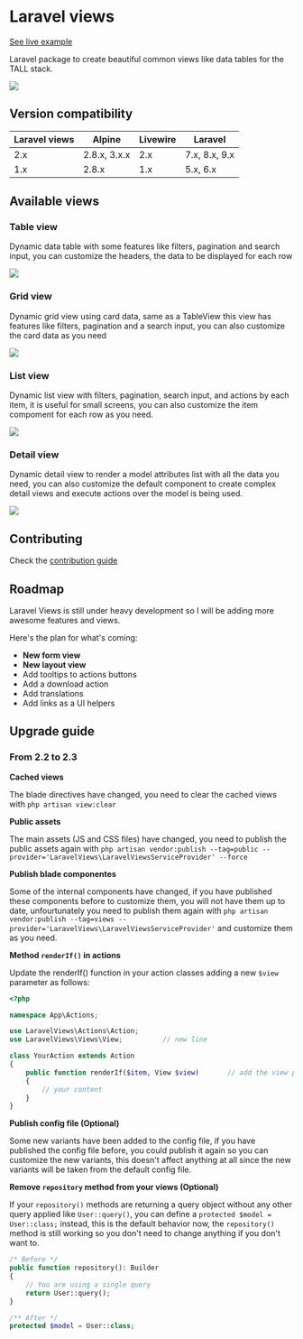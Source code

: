 # Laravel views

[See live example](https://laravelviews.com)

Laravel package to create beautiful common views like data tables for the TALL stack.

![](/img/docs/laravel-views.png)

## Version compatibility
|Laravel views|Alpine|Livewire|Laravel|
|-|-|-|-|
|2.x|2.8.x, 3.x.x|2.x|7.x, 8.x, 9.x|
|1.x|2.8.x|1.x|5.x, 6.x|


## Available views
### Table view

Dynamic data table with some features like filters, pagination and search input, you can customize the headers, the data to be displayed for each row

![](/img/docs/table.png)

### Grid view

Dynamic grid view using card data, same as a TableView this view has features like filters, pagination and a search input, you can also customize the card data as you need

![](/img/docs/grid.png)

### List view

Dynamic list view with filters, pagination, search input, and actions by each item, it is useful for small screens, you can also customize the item compoment for each row as you need.

![](/img/docs/list.png)

### Detail view
Dynamic detail view to render a model attributes list with all the data you need, you can also customize the default component to create complex detail views and execute actions over the model is being used.

![](/img/docs/detail.png)

## Contributing

Check the [contribution guide](CONTRIBUTING.md)

## Roadmap

Laravel Views is still under heavy development so I will be adding more awesome features and views.

Here's the plan for what's coming:

- **New form view**
- **New layout view**
- Add tooltips to actions buttons
- Add a download action
- Add translations
- Add links as a UI helpers

## Upgrade guide

### From 2.2 to 2.3
**Cached views**

The blade directives have changed, you need to clear the cached views with `php artisan view:clear`

**Public assets**

The main assets (JS and CSS files) have changed, you need to publish the public assets again with `php artisan vendor:publish --tag=public --provider='LaravelViews\LaravelViewsServiceProvider' --force`

**Publish blade componentes**

Some of the internal components have changed, if you have published these components before to customize them, you will not have them up to date, unfourtunately you need to publish them again with `php artisan vendor:publish --tag=views --provider='LaravelViews\LaravelViewsServiceProvider'` and customize them as you need.

**Method `renderIf()` in actions**

Update the renderIf() function in your action classes adding a new `$view` parameter as follows:
  ```php
  <?php

  namespace App\Actions;

  use LaravelViews\Actions\Action;
  use LaravelViews\Views\View;          // new line

  class YourAction extends Action
  {
      public function renderIf($item, View $view)       // add the view parameter
      {
          // your content
      }
  }
  ```
**Publish config file (Optional)**

Some new variants have been added to the config file, if you have published the config file before, you could publish it again so you can customize the new variants, this doesn't affect anything at all since the new variants will be taken from the default config file.

**Remove `repository` method from your views (Optional)**

If your `repository()` methods are returning a query object without any other query applied like `User::query()`, you can define a `protected $model = User::class;` instead, this is the default behavior now, the `repository()` method is still working so you don't need to change anything if you don't want to.

```php
/* Before */
public function repository(): Builder
{
    // You are using a single query
    return User::query();
}

/** After */
protected $model = User::class;
```
